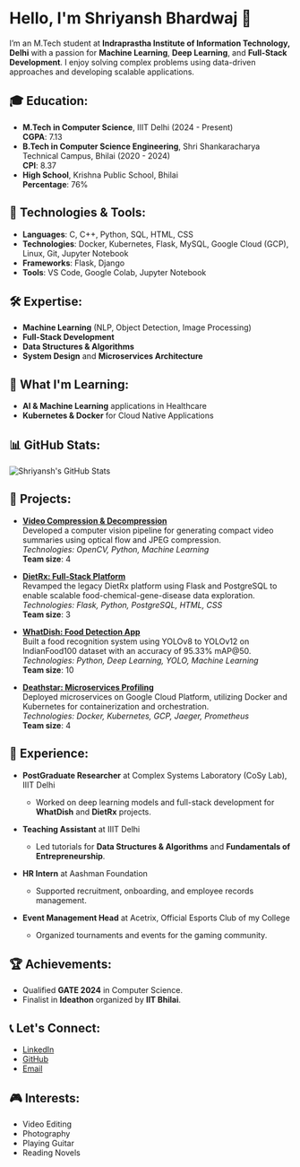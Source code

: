 # Hello, I'm Shriyansh Bhardwaj 👋
I’m an M.Tech student at **Indraprastha Institute of Information Technology, Delhi** with a passion for **Machine Learning**, **Deep Learning**, and **Full-Stack Development**. I enjoy solving complex problems using data-driven approaches and developing scalable applications.

## 🎓 Education:
- **M.Tech in Computer Science**, IIIT Delhi (2024 - Present)  
  **CGPA**: 7.13
- **B.Tech in Computer Science Engineering**, Shri Shankaracharya Technical Campus, Bhilai (2020 - 2024)  
  **CPI**: 8.37
- **High School**, Krishna Public School, Bhilai  
  **Percentage**: 76%

## 🔧 Technologies & Tools:
- **Languages**: C, C++, Python, SQL, HTML, CSS
- **Technologies**: Docker, Kubernetes, Flask, MySQL, Google Cloud (GCP), Linux, Git, Jupyter Notebook
- **Frameworks**: Flask, Django
- **Tools**: VS Code, Google Colab, Jupyter Notebook

## 🛠️ Expertise:
- **Machine Learning** (NLP, Object Detection, Image Processing)
- **Full-Stack Development**
- **Data Structures & Algorithms**
- **System Design** and **Microservices Architecture**

## 🌱 What I'm Learning:
- **AI & Machine Learning** applications in Healthcare
- **Kubernetes & Docker** for Cloud Native Applications

## 📊 GitHub Stats:
![Shriyansh's GitHub Stats](https://github-readme-stats.vercel.app/api?username=shriyansh16bhardwaj&show_icons=true)

## 🚀 Projects:
- **[Video Compression & Decompression]([https://github.com/shriyansh16bhardwaj/video-compression](https://github.com/shriyansh16bhardwaj/Video-compression-using-classical-Machine-Learning))**  
  Developed a computer vision pipeline for generating compact video summaries using optical flow and JPEG compression.  
  *Technologies: OpenCV, Python, Machine Learning*  
  **Team size**: 4

- **[DietRx: Full-Stack Platform](https://github.com/avikalp24022/grs_proj_social_network)**  
  Revamped the legacy DietRx platform using Flask and PostgreSQL to enable scalable food-chemical-gene-disease data exploration.  
  *Technologies: Flask, Python, PostgreSQL, HTML, CSS*  
  **Team size**: 3

- **[WhatDish: Food Detection App](https://github.com/shriyansh16bhardwaj/whatdish)**  
  Built a food recognition system using YOLOv8 to YOLOv12 on IndianFood100 dataset with an accuracy of 95.33% mAP@50.  
  *Technologies: Python, Deep Learning, YOLO, Machine Learning*  
  **Team size**: 10

- **[Deathstar: Microservices Profiling](https://github.com/shriyansh16bhardwaj/deathstar)**  
  Deployed microservices on Google Cloud Platform, utilizing Docker and Kubernetes for containerization and orchestration.  
  *Technologies: Docker, Kubernetes, GCP, Jaeger, Prometheus*  
  **Team size**: 4

## 💼 Experience:
- **PostGraduate Researcher** at Complex Systems Laboratory (CoSy Lab), IIIT Delhi
  - Worked on deep learning models and full-stack development for **WhatDish** and **DietRx** projects.
  
- **Teaching Assistant** at IIIT Delhi
  - Led tutorials for **Data Structures & Algorithms** and **Fundamentals of Entrepreneurship**.

- **HR Intern** at Aashman Foundation
  - Supported recruitment, onboarding, and employee records management.

- **Event Management Head** at Acetrix, Official Esports Club of my College
  - Organized tournaments and events for the gaming community.

## 🏆 Achievements:
- Qualified **GATE 2024** in Computer Science.
- Finalist in **Ideathon** organized by **IIT Bhilai**.

## 📞 Let's Connect:
- [LinkedIn](https://www.linkedin.com/in/shriyanshbhardwaj)
- [GitHub](https://github.com/shriyansh16bhardwaj)
- [Email](mailto:shriyansh24090@iiitd.ac.in)

## 🎮 Interests:
- Video Editing
- Photography
- Playing Guitar
- Reading Novels
